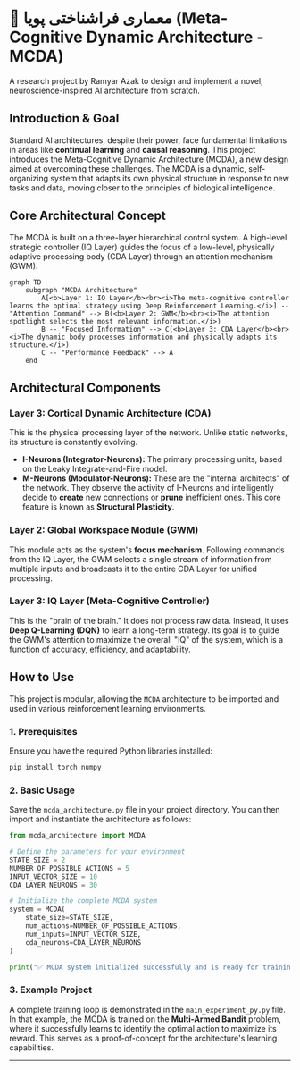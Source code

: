 # 🧠 معماری فراشناختی پویا (Meta-Cognitive Dynamic Architecture - MCDA)

A research project by Ramyar Azak to design and implement a novel, neuroscience-inspired AI architecture from scratch.

## Introduction & Goal

Standard AI architectures, despite their power, face fundamental limitations in areas like **continual learning** and **causal reasoning**. This project introduces the Meta-Cognitive Dynamic Architecture (MCDA), a new design aimed at overcoming these challenges. The MCDA is a dynamic, self-organizing system that adapts its own physical structure in response to new tasks and data, moving closer to the principles of biological intelligence.

## Core Architectural Concept

The MCDA is built on a three-layer hierarchical control system. A high-level strategic controller (IQ Layer) guides the focus of a low-level, physically adaptive processing body (CDA Layer) through an attention mechanism (GWM).

```mermaid
graph TD
    subgraph "MCDA Architecture"
        A[<b>Layer 1: IQ Layer</b><br><i>The meta-cognitive controller learns the optimal strategy using Deep Reinforcement Learning.</i>] -- "Attention Command" --> B(<b>Layer 2: GWM</b><br><i>The attention spotlight selects the most relevant information.</i>)
        B -- "Focused Information" --> C(<b>Layer 3: CDA Layer</b><br><i>The dynamic body processes information and physically adapts its structure.</i>)
        C -- "Performance Feedback" --> A
    end
```

## Architectural Components

### Layer 3: Cortical Dynamic Architecture (CDA)
This is the physical processing layer of the network. Unlike static networks, its structure is constantly evolving.
* **I-Neurons (Integrator-Neurons):** The primary processing units, based on the Leaky Integrate-and-Fire model.
* **M-Neurons (Modulator-Neurons):** These are the "internal architects" of the network. They observe the activity of I-Neurons and intelligently decide to **create** new connections or **prune** inefficient ones. This core feature is known as **Structural Plasticity**.

### Layer 2: Global Workspace Module (GWM)
This module acts as the system's **focus mechanism**. Following commands from the IQ Layer, the GWM selects a single stream of information from multiple inputs and broadcasts it to the entire CDA Layer for unified processing.

### Layer 3: IQ Layer (Meta-Cognitive Controller)
This is the "brain of the brain." It does not process raw data. Instead, it uses **Deep Q-Learning (DQN)** to learn a long-term strategy. Its goal is to guide the GWM's attention to maximize the overall "IQ" of the system, which is a function of accuracy, efficiency, and adaptability.

## How to Use

This project is modular, allowing the `MCDA` architecture to be imported and used in various reinforcement learning environments.

### 1. Prerequisites
Ensure you have the required Python libraries installed:
```bash
pip install torch numpy
```

### 2. Basic Usage
Save the `mcda_architecture.py` file in your project directory. You can then import and instantiate the architecture as follows:

```python
from mcda_architecture import MCDA

# Define the parameters for your environment
STATE_SIZE = 2
NUMBER_OF_POSSIBLE_ACTIONS = 5
INPUT_VECTOR_SIZE = 10
CDA_LAYER_NEURONS = 30

# Initialize the complete MCDA system
system = MCDA(
    state_size=STATE_SIZE,
    num_actions=NUMBER_OF_POSSIBLE_ACTIONS,
    num_inputs=INPUT_VECTOR_SIZE,
    cda_neurons=CDA_LAYER_NEURONS
)

print("✅ MCDA system initialized successfully and is ready for training.")
```

### 3. Example Project
A complete training loop is demonstrated in the `main_experiment_py.py` file. In that example, the MCDA is trained on the **Multi-Armed Bandit** problem, where it successfully learns to identify the optimal action to maximize its reward. This serves as a proof-of-concept for the architecture's learning capabilities.

---
